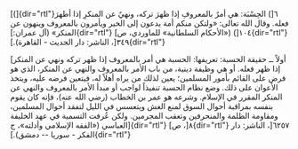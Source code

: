 [(]{dir="rtl"}٦[) الحِسْبَة: هي أمرٌ بالمعروفِ إذا ظهرَ تركه، ونهيٌ عن المنكرِ
إذا أظهرَ فعله. وقال الله تعالى: «ولتكن منكم أمة يدعون إلى الخير ويأمرون
بالمعروف وينهون عن المنكر» (آل عمران:]{dir="rtl"} ١٠٤[) («الأحكام
السلطانية» للماوردي، ص]{dir="rtl"} ٣٤٩[، الناشر: دار الحديث -
القاهرة).]{dir="rtl"}

[أولاً ــ حقيقة الحسبة: تعريفها: الحسبة هي أمر بالمعروف إذا ظهر تركه ونهي
عن المنكر إذا ظهر فعله. أو هي وظيفة دينية، من باب الأمر بالمعروف والنهي
عن المنكر، الذي هو فرض على القائم بأمور المسلمين؛ يعين لذلك من يراه أهلاً
له، فيتعين فرضه عليه، ويتخذ الأعوان على ذلك. وضع نظام الحسبة تنفيذاً
لواجب أو مبدأ الأمر بالمعروف والنهي عن المنكر المقرر في الإسلام. وشرعه
هو عمر بن الخطاب (رضي الله عنه)، فإنه كان يقوم بنفسه بمراقبة أحوال السوق
لمنع الغش ويتعسس في الليل لتفقد أحوال المسلمين، ومقاومة الظلمة
والمنحرفين وتعقب المجرمين. ولكن عُرفت التسمية في عهد الخليفة العباسي
(«الفقه الإسلامي وأدلته»، ج]{dir="rtl"} ٨[، ص]{dir="rtl"} ٦٢٥٧[، الناشر:
دار الفكر - سوريا -- دمشق).]{dir="rtl"}
